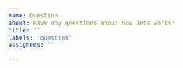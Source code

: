 ```yaml
---
name: Question
about: Have any questions about how Jets works?
title: ''
labels: 'question'
assignees: ''

---
```


<!--
The Jets issue tracker IS NOT for usage questions! Please post your question on our dedicated forum at https://community.rubyonjets.com 

To be sensitive to everyone's time, we may close issues asking questions without comment. Posting your questions in the Jets community forum is the best place. It also benefits others by making the questions easier to find. Here are some additional options also http://rubyonjets.com/docs/support/ 👌

Thank you!
-->
